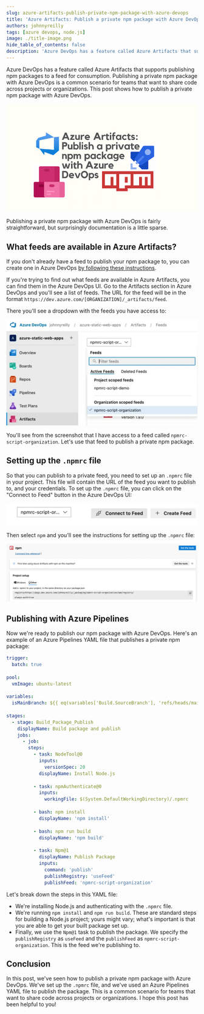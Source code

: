 ```yaml
---
slug: azure-artifacts-publish-private-npm-package-with-azure-devops
title: 'Azure Artifacts: Publish a private npm package with Azure DevOps'
authors: johnnyreilly
tags: [azure devops, node.js]
image: ./title-image.png
hide_table_of_contents: false
description: 'Azure DevOps has a feature called Azure Artifacts that supports publishing npm packages to a feed for consumption. This post shows how to publish a private npm package with Azure DevOps.'
---
```


Azure DevOps has a feature called Azure Artifacts that supports publishing npm packages to a feed for consumption. Publishing a private npm package with Azure DevOps is a common scenario for teams that want to share code across projects or organizations. This post shows how to publish a private npm package with Azure DevOps.

![title image reading "Azure Artifacts: Publish a private npm package with Azure DevOps" with an Azure DevOps and npm logos](title-image.png)

Publishing a private npm package with Azure DevOps is fairly straightforward, but surprisingly documentation is a little sparse.

<!--truncate-->

## What feeds are available in Azure Artifacts?

If you don't already have a feed to publish your npm package to, you can create one in Azure DevOps [by following these instructions](https://learn.microsoft.com/en-us/azure/devops/artifacts/concepts/feeds?view=azure-devops).

If you're trying to find out what feeds are available in Azure Artifacts, you can find them in the Azure DevOps UI. Go to the Artifacts section in Azure DevOps and you'll see a list of feeds. The URL for the feed will be in the format `https://dev.azure.com/[ORGANIZATION]/_artifacts/feed`.

There you'll see a dropdown with the feeds you have access to:

![screenshot of the feeds in Azure DevOps](screenshot-npm-feeds-in-azure-artifacts.webp)

You'll see from the screenshot that I have access to a feed called `npmrc-script-organization`. Let's use that feed to publish a private npm package.

## Setting up the `.npmrc` file

So that you can publish to a private feed, you need to set up an `.npmrc` file in your project. This file will contain the URL of the feed you want to publish to, and your credentials. To set up the `.npmrc` file, you can click on the "Connect to Feed" button in the Azure DevOps UI:

![Screenshot of "connect to feed" in Azure DevOps](screenshot-connect-to-feed.webp)

Then select `npm` and you'll see the instructions for setting up the `.npmrc` file:

![Screenshot of the instructions for setting up the `.npmrc` file](screenshot-npmrc.png)

## Publishing with Azure Pipelines

Now we're ready to publish our npm package with Azure DevOps. Here's an example of an Azure Pipelines YAML file that publishes a private npm package:

```yml
trigger:
  batch: true

pool:
  vmImage: ubuntu-latest

variables:
  isMainBranch: ${{ eq(variables['Build.SourceBranch'], 'refs/heads/main') }}

stages:
  - stage: Build_Package_Publish
    displayName: Build package and publish
    jobs:
      - job:
        steps:
          - task: NodeTool@0
            inputs:
              versionSpec: 20
            displayName: Install Node.js

          - task: npmAuthenticate@0
            inputs:
              workingFile: $(System.DefaultWorkingDirectory)/.npmrc

          - bash: npm install
            displayName: 'npm install'

          - bash: npm run build
            displayName: 'npm build'

          - task: Npm@1
            displayName: Publish Package
            inputs:
              command: 'publish'
              publishRegistry: 'useFeed'
              publishFeed: 'npmrc-script-organization'
```

Let's break down the steps in this YAML file:

- We're installing Node.js and authenticating with the `.npmrc` file.
- We're running `npm install` and `npm run build`. These are standard steps for building a Node.js project; yours might vary; what's important is that you are able to get your built package set up.
- Finally, we use the `Npm@1` task to publish the package. We specify the `publishRegistry` as `useFeed` and the `publishFeed` as `npmrc-script-organization`. This is the feed we're publishing to.

## Conclusion

In this post, we've seen how to publish a private npm package with Azure DevOps. We've set up the `.npmrc` file, and we've used an Azure Pipelines YAML file to publish the package. This is a common scenario for teams that want to share code across projects or organizations. I hope this post has been helpful to you!
